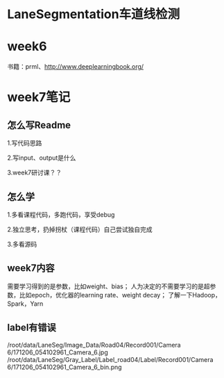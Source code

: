 # LaneSegmentation车道线检测

# week6
书籍：prml、http://www.deeplearningbook.org/

# week7笔记
## 怎么写Readme
1.写代码思路

2.写input、output是什么

3.week7研讨课？？

## 怎么学
1.多看课程代码，多跑代码，享受debug

2.独立思考，扔掉拐杖（课程代码）自己尝试独自完成

3.多看源码

## week7内容
需要学习得到的是参数，比如weight、bias；
人为决定的不需要学习的是超参数，比如epoch，优化器的learning rate、weight decay；
了解一下Hadoop，Spark，Yarn 


## label有错误
/root/data/LaneSeg/Image_Data/Road04/Record001/Camera 6/171206_054102961_Camera_6.jpg
/root/data/LaneSeg/Gray_Label/Label_road04/Label/Record001/Camera 6/171206_054102961_Camera_6_bin.png
